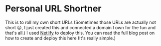 # Personal URL Shortner
This is to roll my own short URLs (Sometimes those URLs are actually not short 😉, I just created this and connected a domain I own for the fun and that's all.) 
I used [Netlify](https://www.netlify.com/) to deploy this. You can read the full blog post on how to create and deploy this here (It's really simple.)
